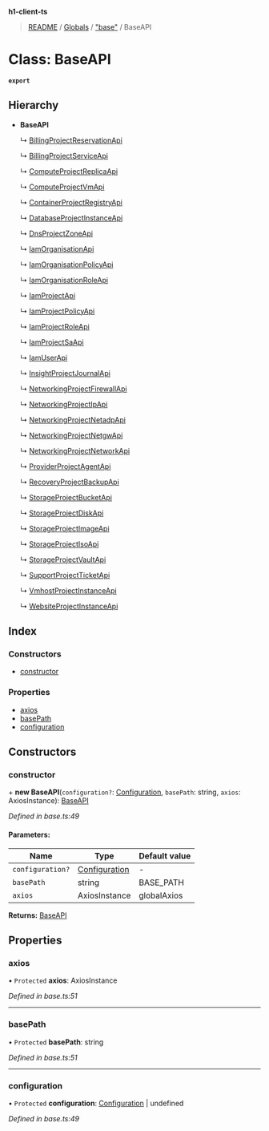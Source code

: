 **h1-client-ts**

> [README](../README.md) / [Globals](../globals.md) / ["base"](../modules/_base_.md) / BaseAPI

# Class: BaseAPI

**`export`** 

## Hierarchy

* **BaseAPI**

  ↳ [BillingProjectReservationApi](_api_.billingprojectreservationapi.md)

  ↳ [BillingProjectServiceApi](_api_.billingprojectserviceapi.md)

  ↳ [ComputeProjectReplicaApi](_api_.computeprojectreplicaapi.md)

  ↳ [ComputeProjectVmApi](_api_.computeprojectvmapi.md)

  ↳ [ContainerProjectRegistryApi](_api_.containerprojectregistryapi.md)

  ↳ [DatabaseProjectInstanceApi](_api_.databaseprojectinstanceapi.md)

  ↳ [DnsProjectZoneApi](_api_.dnsprojectzoneapi.md)

  ↳ [IamOrganisationApi](_api_.iamorganisationapi.md)

  ↳ [IamOrganisationPolicyApi](_api_.iamorganisationpolicyapi.md)

  ↳ [IamOrganisationRoleApi](_api_.iamorganisationroleapi.md)

  ↳ [IamProjectApi](_api_.iamprojectapi.md)

  ↳ [IamProjectPolicyApi](_api_.iamprojectpolicyapi.md)

  ↳ [IamProjectRoleApi](_api_.iamprojectroleapi.md)

  ↳ [IamProjectSaApi](_api_.iamprojectsaapi.md)

  ↳ [IamUserApi](_api_.iamuserapi.md)

  ↳ [InsightProjectJournalApi](_api_.insightprojectjournalapi.md)

  ↳ [NetworkingProjectFirewallApi](_api_.networkingprojectfirewallapi.md)

  ↳ [NetworkingProjectIpApi](_api_.networkingprojectipapi.md)

  ↳ [NetworkingProjectNetadpApi](_api_.networkingprojectnetadpapi.md)

  ↳ [NetworkingProjectNetgwApi](_api_.networkingprojectnetgwapi.md)

  ↳ [NetworkingProjectNetworkApi](_api_.networkingprojectnetworkapi.md)

  ↳ [ProviderProjectAgentApi](_api_.providerprojectagentapi.md)

  ↳ [RecoveryProjectBackupApi](_api_.recoveryprojectbackupapi.md)

  ↳ [StorageProjectBucketApi](_api_.storageprojectbucketapi.md)

  ↳ [StorageProjectDiskApi](_api_.storageprojectdiskapi.md)

  ↳ [StorageProjectImageApi](_api_.storageprojectimageapi.md)

  ↳ [StorageProjectIsoApi](_api_.storageprojectisoapi.md)

  ↳ [StorageProjectVaultApi](_api_.storageprojectvaultapi.md)

  ↳ [SupportProjectTicketApi](_api_.supportprojectticketapi.md)

  ↳ [VmhostProjectInstanceApi](_api_.vmhostprojectinstanceapi.md)

  ↳ [WebsiteProjectInstanceApi](_api_.websiteprojectinstanceapi.md)

## Index

### Constructors

* [constructor](_base_.baseapi.md#constructor)

### Properties

* [axios](_base_.baseapi.md#axios)
* [basePath](_base_.baseapi.md#basepath)
* [configuration](_base_.baseapi.md#configuration)

## Constructors

### constructor

\+ **new BaseAPI**(`configuration?`: [Configuration](_configuration_.configuration.md), `basePath`: string, `axios`: AxiosInstance): [BaseAPI](_base_.baseapi.md)

*Defined in base.ts:49*

#### Parameters:

Name | Type | Default value |
------ | ------ | ------ |
`configuration?` | [Configuration](_configuration_.configuration.md) | - |
`basePath` | string | BASE_PATH |
`axios` | AxiosInstance | globalAxios |

**Returns:** [BaseAPI](_base_.baseapi.md)

## Properties

### axios

• `Protected` **axios**: AxiosInstance

*Defined in base.ts:51*

___

### basePath

• `Protected` **basePath**: string

*Defined in base.ts:51*

___

### configuration

• `Protected` **configuration**: [Configuration](_configuration_.configuration.md) \| undefined

*Defined in base.ts:49*
